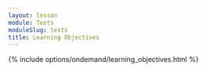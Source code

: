 ```yaml
---
layout: lesson
module: Tests
moduleSlug: tests
title: Learning Objectives
---
```


{% include options/ondemand/learning_objectives.html %}
